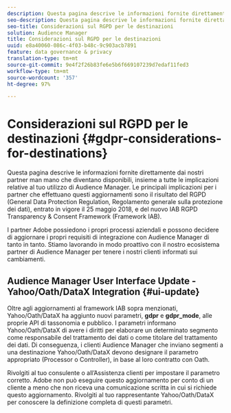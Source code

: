 ```yaml
---
description: Questa pagina descrive le informazioni fornite direttamente dai nostri partner man mano che diventano disponibili, insieme a tutte le implicazioni relative al tuo utilizzo di Audience Manager. Le principali implicazioni per i partner che effettuano questi aggiornamenti sono il risultato del RGPD (General Data Protection Regulation, Regolamento generale sulla protezione dei dati), entrato in vigore il 25 maggio 2018, e del nuovo IAB RGPD Transparency & Consent Framework (Framework IAB).
seo-description: Questa pagina descrive le informazioni fornite direttamente dai nostri partner man mano che diventano disponibili, insieme a tutte le implicazioni relative al tuo utilizzo di Audience Manager. Le principali implicazioni per i partner che effettuano questi aggiornamenti sono il risultato del RGPD (General Data Protection Regulation, Regolamento generale sulla protezione dei dati), entrato in vigore il 25 maggio 2018, e del nuovo IAB RGPD Transparency & Consent Framework (Framework IAB).
seo-title: Considerazioni sul RGPD per le destinazioni
solution: Audience Manager
title: Considerazioni sul RGPD per le destinazioni
uuid: e8a40060-086c-4f03-b48c-9c903acb7891
feature: data governance & privacy
translation-type: tm+mt
source-git-commit: 9e4f2f26b83fe6e5b6f669107239d7edaf11fed3
workflow-type: tm+mt
source-wordcount: '357'
ht-degree: 97%

---
```



# Considerazioni sul RGPD per le destinazioni {#gdpr-considerations-for-destinations}

Questa pagina descrive le informazioni fornite direttamente dai nostri partner man mano che diventano disponibili, insieme a tutte le implicazioni relative al tuo utilizzo di Audience Manager. Le principali implicazioni per i partner che effettuano questi aggiornamenti sono il risultato del RGPD (General Data Protection Regulation, Regolamento generale sulla protezione dei dati), entrato in vigore il 25 maggio 2018, e del nuovo IAB RGPD Transparency &amp; Consent Framework (Framework IAB).

I partner Adobe possiedono i propri processi aziendali e possono decidere di aggiornare i propri requisiti di integrazione con Audience Manager di tanto in tanto. Stiamo lavorando in modo proattivo con il nostro ecosistema partner di Audience Manager per tenere i nostri clienti informati sui cambiamenti.

<!-- ## Audience Manager Partner Updates - ID Syncs {#partner-updates-id-syncs}

Some partners, as listed in the table below, have changed their integration requirements with Audience Manager to include support based on the IAB Framework, in order to comply with GDPR standards.

<table id="table_335A470D4F10434E9CF587089FB54B0C"> 
 <thead> 
  <tr> 
   <th colname="col1" class="entry"> <p>Partner Name </p> </th> 
   <th colname="col2" class="entry"> <p>Expected Impact </p> </th> 
   <th colname="col3" class="entry"> <p>Status of the change </p> </th> 
  </tr>
 </thead>
 <tbody> 
  <tr> 
   <td colname="col1"> <p>Yahoo/Oath/DataX </p> </td> 
   <td colname="col2"> <p>ID syncs for users in the European Union are dropped by the partner </p> </td> 
   <td colname="col3"> <p>Live since May 22nd 2018 </p> </td> 
  </tr> 
  <tr> 
   <td colname="col1"> <p>Trade Desk </p> </td> 
   <td colname="col2"> <p>ID syncs for users in the European Union are dropped by the partner </p> </td> 
   <td colname="col3"> <p>Not live yet </p> </td> 
  </tr> 
  <tr> 
   <td colname="col1"> <p>Rubicon </p> </td> 
   <td colname="col2"> <p>ID syncs for users in the European Union are dropped by the partner </p> </td> 
   <td colname="col3"> <p>Not live yet </p> </td> 
  </tr> 
  <tr> 
   <td colname="col1"> <p>LiveRamp </p> </td> 
   <td colname="col2"> <p>ID syncs for users in the European Union are dropped by the partner </p> </td> 
   <td colname="col3"> <p>Not live yet </p> </td> 
  </tr> 
 </tbody> 
</table> -->

## Audience Manager User Interface Update - Yahoo/Oath/DataX Integration {#ui-update}

Oltre agli aggiornamenti al framework IAB sopra menzionati, Yahoo/Oath/DataX ha aggiunto nuovi parametri, **gdpr** e **gdpr_mode**, alle proprie API di tassonomia e pubblico. I parametri informano Yahoo/Oath/DataX di avere i diritti per elaborare un determinato segmento come responsabile del trattamento dei dati o come titolare del trattamento dei dati. Di conseguenza, i clienti Audience Manager che inviano segmenti a una destinazione Yahoo/Oath/DataX devono designare il parametro appropriato (Processor o Controller), in base al loro contratto con Oath.

Rivolgiti al tuo consulente o all’Assistenza clienti per impostare il parametro corretto. Adobe non può eseguire questo aggiornamento per conto di un cliente a meno che non riceva una comunicazione scritta in cui si richiede questo aggiornamento. Rivolgiti al tuo rappresentante Yahoo/Oath/DataX per conoscere la definizione completa di questi parametri.
